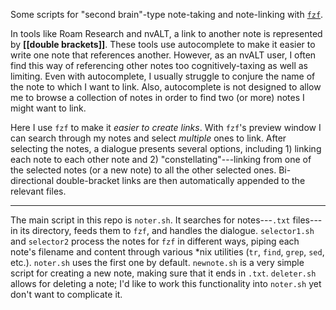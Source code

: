 Some scripts for "second brain"-type note-taking and note-linking with [`fzf`](https://github.com/junegunn/fzf).

In tools like Roam Research and nvALT, a link to another note is represented by **[[double brackets]]**. These tools use autocomplete to make it easier to write one note that references another.  However, as an nvALT user, I often find this way of referencing other notes too cognitively-taxing as well as limiting.  Even with autocomplete, I usually struggle to conjure the name of the note to which I want to link.  Also, autocomplete is not designed to allow me to browse a collection of notes in order to find two (or more) notes I might want to link.  

Here I use `fzf` to make it *easier to create links*. With `fzf`'s preview window I can search through my notes and select *multiple* ones to link. After selecting the notes, a dialogue presents several options, including 1) linking each note to each other note and 2) "constellating"---linking from one of the selected notes (or a new note) to all the other selected ones. Bi-directional double-bracket links are then automatically appended to the relevant files. 

---

The main script in this repo is `noter.sh`. It searches for notes---`.txt` files--- in its directory, feeds them to `fzf`, and handles the dialogue.  `selector1.sh` and `selector2` process the notes for `fzf` in different ways, piping each note's filename and content through various \*nix utilities (`tr`, `find`, `grep`, `sed`, etc.).  `noter.sh` uses the first one by default. `newnote.sh` is a very simple script for creating a new note, making sure that it ends in `.txt`. `deleter.sh` allows for deleting a note; I'd like to work this functionality into `noter.sh` yet don't want to complicate it.  
